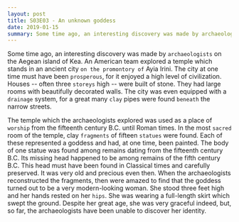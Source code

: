 ```yaml
---
layout: post
title: S03E03 - An unknown goddess
date: 2019-01-15
summary: Some time ago, an interesting discovery was made by archaeologists on the Aegean island of Kea.
---
```


  Some time ago, an interesting discovery was made by `archaeologists` on the Aegean island of Kea. An American team explored a temple which stands in an ancient city `on the promontory of` Ayia Irini. The city at one time must have been `prosperous`, for it enjoyed a high level of civilization. Houses -- often three `storeys` high -- were built of stone. They had large rooms with beautifully decorated walls. The city was even equipped with a `drainage` system, for a great many `clay` pipes were found `beneath` the narrow streets.

  The temple which the archaeologists explored was used as a place of `worship` from the fifteenth century B.C. until Roman times. In the most `sacred` room of the temple, clay `fragments` of fifteen `statues` were found. Each of these represented a goddess and had, at one time, been painted. The body of one statue was found among remains dating from the fifteenth century B.C. Its missing head happened to be among remains of the fifth century B.C. This head must have been found in Classical times and carefully preserved. It was very old and precious even then. When the archaeologists reconstructed the fragments, then were amazed to find that the goddess turned out to be a very modern-looking woman. She stood three feet high and her hands rested on her `hips`. She was wearing a full-length skirt which swept the ground. Despite her great age, she was very graceful indeed, but, so far, the archaeologists have been unable to discover her identity.
